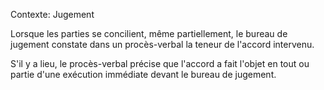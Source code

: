 Contexte: Jugement

Lorsque les parties se concilient, même partiellement, le bureau de jugement constate dans un procès-verbal la teneur de l'accord intervenu.

S'il y a lieu, le procès-verbal précise que l'accord a fait l'objet en tout ou partie d'une exécution immédiate devant le bureau de jugement.